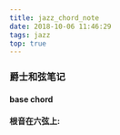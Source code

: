 ```yaml
---
title: jazz_chord_note
date: 2018-10-06 11:46:29
tags: jazz
top: true
---
```

<script src="https://code.jquery.com/jquery-3.2.1.min.js" integrity="sha256-hwg4gsxgFZhOsEEamdOYGBf13FyQuiTwlAQgxVSNgt4=" crossorigin="anonymous"></script><script src="/js/src/ChordJS/chords.js"></script><script src="/js/src/chord-collection/chords.js"></script>
<script>
	 $(function(){
           ChordJS.replace()
       })
</script>
<h3>爵士和弦笔记</h3><h4>base chord</h4><chord name="C7" positions="8x89xx" fingers="2-13--" size="3" layout="2" strings="EADGBe"></chord><chord name="Cm7" positions="8x88xx" fingers="2-13--" size="3" layout="2" strings="EADGBe"></chord><chord name="Cmaj7" positions="8x99xx" fingers="2-34--" size="3" layout="2" strings="EADGBe"></chord><chord name="C7" positions="x323xx" fingers="-324--" size="3" layout="2" strings="EADGBe"></chord><chord name="Cm7" positions="x313xx" fingers="-324--" size="3" layout="2" strings="EADGBe"></chord><chord name="Cmaj7" positions="x324xx" fingers="-324--" size="3" layout="2" strings="EADGBe"></chord><h4>根音在六弦上:</h4>
		


